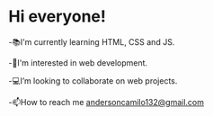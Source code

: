 # Hi everyone!
-📚I'm currently learning HTML, CSS and JS.

-🫣I'm interested in web development.

-💻I’m looking to collaborate on web projects.

-📫How to reach me andersoncamilo132@gmail.com
